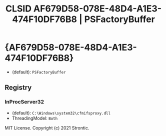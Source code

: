 ﻿---
title: "CLSID AF679D58-078E-48D4-A1E3-474F10DF76B8 | PSFactoryBuffer"
excerpt: What is COM-Object CLSID AF679D58-078E-48D4-A1E3-474F10DF76B8?
---

# {AF679D58-078E-48D4-A1E3-474F10DF76B8}

* (default): `PSFactoryBuffer`

## Registry


### InProcServer32

* (default): `C:\Windows\system32\cfmifsproxy.dll`
* ThreadingModel: `Both`

MIT License. Copyright (c) 2021 Strontic.


